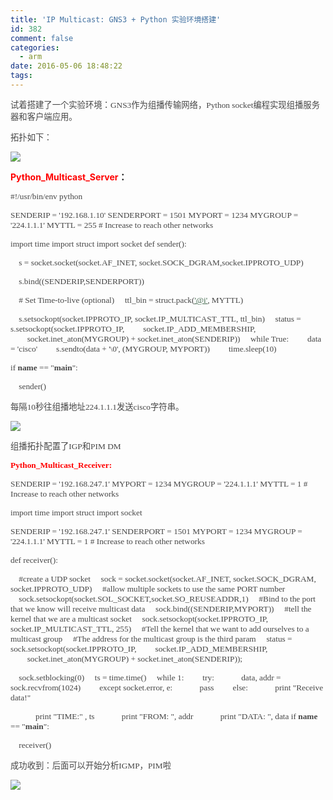 ```yaml
---
title: 'IP Multicast: GNS3 + Python 实验环境搭建'
id: 382
comment: false
categories:
  - arm
date: 2016-05-06 18:48:22
tags:
---
```


<span style="color:#464646; font-size:10pt"><span style="font-family:宋体">试着搭建了一个实验环境：</span><span style="font-family:宋体">GNS3</span><span style="font-family:宋体">作为组播传输网络，</span><span style="font-family:宋体">Python socket</span><span style="font-family:宋体">编程实现组播服务器和客户端应用。</span><span style="font-family:宋体">
			</span></span>
<!-- more -->

<span style="color:#464646; font-size:10pt"><span style="font-family:宋体">拓扑如下：</span><span style="font-family:宋体">
			</span></span>

[![](http://www.madhex.com/wp-content/uploads/2016/05/050616_1053_IPMulticast1.jpg)](http://photo.blog.sina.com.cn/showpic.html)<span style="color:#464646; font-size:10pt"><span style="font-family:宋体">

<span style="color:red">**Python_Multicast_Server**</span></span><span style="font-family:宋体">**：**</span><span style="font-family:宋体">
			</span></span>

<span style="color:#464646; font-family:宋体; font-size:10pt">#!/usr/bin/env python
</span>

<span style="color:#464646; font-family:宋体; font-size:10pt">SENDERIP = '192.168.1.10'
SENDERPORT = 1501
MYPORT = 1234
MYGROUP = '224.1.1.1'
MYTTL = 255 # Increase to reach other networks
</span>

<span style="color:#464646; font-family:宋体; font-size:10pt">import time
import struct
import socket
def sender():
</span>

<span style="color:#464646; font-family:宋体; font-size:10pt">
    s = socket.socket(socket.AF_INET, socket.SOCK_DGRAM,socket.IPPROTO_UDP)
</span>

<span style="color:#464646; font-family:宋体; font-size:10pt">    s.bind((SENDERIP,SENDERPORT))
</span>

<span style="color:#464646; font-family:宋体; font-size:10pt">    # Set Time-to-live (optional)
    ttl_bin = struct.pack([<span style="color:#41684d; text-decoration:underline">'@i'</span>](mailto:), MYTTL)
</span>

<span style="color:#464646; font-family:宋体; font-size:10pt">    s.setsockopt(socket.IPPROTO_IP, socket.IP_MULTICAST_TTL, ttl_bin)
    status = s.setsockopt(socket.IPPROTO_IP,
        socket.IP_ADD_MEMBERSHIP,
        socket.inet_aton(MYGROUP) + socket.inet_aton(SENDERIP))
    while True:
        data = 'cisco'
        s.sendto(data + '\0', (MYGROUP, MYPORT))
        time.sleep(10)
</span>

<span style="color:#464646; font-family:宋体; font-size:10pt">if __name__ == "__main__":
</span>

<span style="color:#464646; font-family:宋体; font-size:10pt">    sender()
</span>

<span style="color:#464646; font-size:10pt"><span style="font-family:宋体">每隔</span><span style="font-family:宋体">10</span><span style="font-family:宋体">秒往组播地址</span><span style="font-family:宋体">224.1.1.1</span><span style="font-family:宋体">发送</span><span style="font-family:宋体">cisco</span><span style="font-family:宋体">字符串。</span><span style="font-family:宋体">
			</span></span>

[![](http://www.madhex.com/wp-content/uploads/2016/05/050616_1053_IPMulticast2.jpg)](http://photo.blog.sina.com.cn/showpic.html)<span style="color:#464646; font-family:宋体; font-size:10pt">
		</span>

<span style="color:#464646; font-size:10pt"><span style="font-family:宋体">组播拓扑配置了</span><span style="font-family:宋体">IGP</span><span style="font-family:宋体">和</span><span style="font-family:宋体">PIM DM
</span></span>

<span style="color:red; font-family:宋体; font-size:10pt">**Python_Multicast_Receiver:**<span style="color:#464646">
			</span></span>

<span style="color:#464646; font-family:宋体; font-size:10pt">SENDERIP = '192.168.247.1'
MYPORT = 1234
MYGROUP = '224.1.1.1'
MYTTL = 1 # Increase to reach other networks
</span>

<span style="color:#464646; font-family:宋体; font-size:10pt">import time
import struct
import socket
</span>

<span style="color:#464646; font-family:宋体; font-size:10pt">
SENDERIP = '192.168.247.1'
SENDERPORT = 1501
MYPORT = 1234
MYGROUP = '224.1.1.1'
MYTTL = 1 # Increase to reach other networks
</span>

<span style="color:#464646; font-family:宋体; font-size:10pt">def receiver():
</span>

<span style="color:#464646; font-family:宋体; font-size:10pt">    #create a UDP socket
    sock = socket.socket(socket.AF_INET, socket.SOCK_DGRAM, socket.IPPROTO_UDP)
    #allow multiple sockets to use the same PORT number
    sock.setsockopt(socket.SOL_SOCKET,socket.SO_REUSEADDR,1)
    #Bind to the port that we know will receive multicast data
    sock.bind((SENDERIP,MYPORT))
    #tell the kernel that we are a multicast socket
    sock.setsockopt(socket.IPPROTO_IP, socket.IP_MULTICAST_TTL, 255)
    #Tell the kernel that we want to add ourselves to a multicast group
    #The address for the multicast group is the third param
    status = sock.setsockopt(socket.IPPROTO_IP,
        socket.IP_ADD_MEMBERSHIP,
        socket.inet_aton(MYGROUP) + socket.inet_aton(SENDERIP));
</span>

<span style="color:#464646; font-family:宋体; font-size:10pt">    sock.setblocking(0)
    ts = time.time()
    while 1:
        try:
            data, addr = sock.recvfrom(1024)
        except socket.error, e:
            pass
        else:
            print "Receive data!"
</span>

<span style="color:#464646; font-family:宋体; font-size:10pt">            print "TIME:" , ts
            print "FROM: ", addr
            print "DATA: ", data
if __name__ == "__main__":
</span>

<span style="color:#464646; font-family:宋体; font-size:10pt">    receiver()
</span>

<span style="color:#464646; font-size:10pt"><span style="font-family:宋体">成功收到：后面可以开始分析</span><span style="font-family:宋体">IGMP</span><span style="font-family:宋体">，</span><span style="font-family:宋体">PIM</span><span style="font-family:宋体">啦</span><span style="font-family:宋体">
			</span></span>

[![](http://www.madhex.com/wp-content/uploads/2016/05/050616_1053_IPMulticast3.png)](http://photo.blog.sina.com.cn/showpic.html)<span style="color:#464646; font-family:宋体; font-size:10pt">
		</span>
